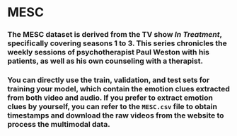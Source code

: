 # MESC

### The MESC dataset is derived from the TV show *In Treatment*, specifically covering seasons 1 to 3. This series chronicles the weekly sessions of psychotherapist Paul Weston with his patients, as well as his own counseling with a therapist. 
### You can directly use the train, validation, and test sets for training your model, which contain the emotion clues extracted from both video and audio. If you prefer to extract emotion clues by yourself, you can refer to the `MESC.csv` file to obtain timestamps and download the raw videos from the website to process the multimodal data.
